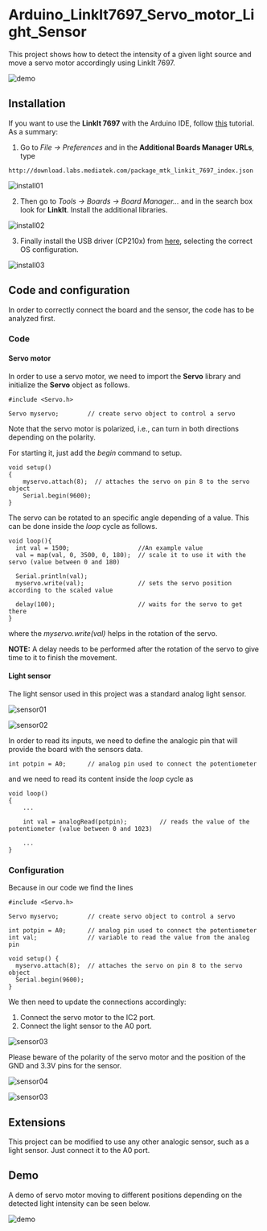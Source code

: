 # Arduino_LinkIt7697_Servo_motor_Light_Sensor

This project shows how to detect the intensity of a given light source and move a servo motor accordingly using LinkIt 7697.

![demo](/images/demo.gif?raw=true)

## Installation

If you want to use the **LinkIt 7697** with the Arduino IDE, follow [this](https://docs.labs.mediatek.com/resource/linkit7697-arduino/en/environment-setup) tutorial. As a summary:
1. Go to *File -> Preferences* and in the **Additional Boards Manager URLs**, type
```
http://download.labs.mediatek.com/package_mtk_linkit_7697_index.json
```
![install01](/images/install00.gif?raw=true)

2. Then go to *Tools -> Boards -> Board Manager...* and in the search box look for **LinkIt**. Install the additional libraries.

![install02](/images/install01.gif?raw=true)

3. Finally install the USB driver (CP210x) from [here](https://www.silabs.com/products/development-tools/software/usb-to-uart-bridge-vcp-drivers), selecting the correct OS configuration.

![install03](/images/pic99.png?raw=true)

## Code and configuration

In order to correctly connect the board and the sensor, the code has to be analyzed first.

### Code

#### Servo motor

In order to use a servo motor, we need to import the **Servo** library and initialize the **Servo** object as follows.
```arduino
#include <Servo.h>

Servo myservo;        // create servo object to control a servo
```
Note that the servo motor is polarized, i.e., can turn in both directions depending on the polarity. 

For starting it, just add the *begin* command to setup.
```arduino
void setup()
{
	myservo.attach(8);  // attaches the servo on pin 8 to the servo object
	Serial.begin(9600);
}
```
The servo can be rotated to an specific angle depending of a value. This can be done inside the *loop* cycle as follows.
```arduino
void loop(){
  int val = 1500;					//An example value
  val = map(val, 0, 3500, 0, 180);  // scale it to use it with the servo (value between 0 and 180)

  Serial.println(val);
  myservo.write(val);               // sets the servo position according to the scaled value

  delay(100);                       // waits for the servo to get there
}
```
where the *myservo.write(val)* helps in the rotation of the servo.

**NOTE:** A delay needs to be performed after the rotation of the servo to give time to it to finish the movement.

#### Light sensor

The light sensor used in this project was a standard analog light sensor.

![sensor01](/images/sensor02.png?raw=true)

![sensor02](/images/sensor03.png?raw=true)

In order to read its inputs, we need to define the analogic pin that will provide the board with the sensors data.

```arduino
int potpin = A0;      // analog pin used to connect the potentiometer
```
and we need to read its content inside the *loop* cycle as
```arduino
void loop()
{
	...

	int val = analogRead(potpin);         // reads the value of the potentiometer (value between 0 and 1023)
	
	...
}
```
### Configuration

Because in our code we find the lines
```arduino
#include <Servo.h>

Servo myservo;        // create servo object to control a servo

int potpin = A0;      // analog pin used to connect the potentiometer
int val;              // variable to read the value from the analog pin

void setup() {
  myservo.attach(8);  // attaches the servo on pin 8 to the servo object
  Serial.begin(9600);
}
```
We then need to update the connections accordingly:
1. Connect the servo motor to the IC2 port.
2. Connect the light sensor to the A0 port.

![sensor03](/images/motor00.jpg?raw=true)

Please beware of the polarity of the servo motor and the position of the GND and 3.3V pins for the sensor.

![sensor04](/images/sensor00.jpg?raw=true)

![sensor03](/images/image00.jpg?raw=true)

## Extensions

This project can be modified to use any other analogic sensor, such as a light sensor. Just connect it to the A0 port.

## Demo

A demo of servo motor moving to different positions depending on the detected light intensity can be seen below.

![demo](/images/demo.gif?raw=true)